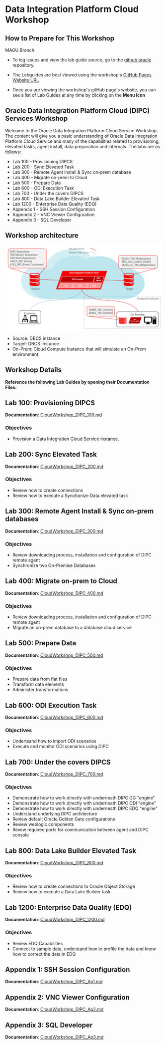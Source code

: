 # Data Integration Platform Cloud Workshop

## How to Prepare for This Workshop 
MAGU Branch
- To log issues and view the lab guide source, go to the [github oracle](https://github.com/OracleCPS/DIPC) repository.

- The Labguides are best viewed using the workshop's [GitHub Pages Website URL](https://oraclecps.github.io/DIPC/) 

- Once you are viewing the workshop's gitHub page's website, you can see a list of Lab Guides at any time by clicking on the **Menu Icon**

## Oracle Data Integration Platform Cloud (DIPC) Services Workshop

Welcome to the Oracle Data Integration Platform Cloud Service Workshop. The content will give you a basic understanding of Oracle Data Integration Platform Cloud Service and many of the capabilities related to provisioning, elevated tasks, agent install, data preparation and internals.  The labs are as follows:
-  Lab 100 - Provisioning DIPCS
-  Lab 200 - Sync Elevated Task
-  Lab 300 - Remote Agent Install & Sync on-prem database
-  Lab 400 - Migrate on-prem to Cloud
-  Lab 500 - Prepare Data
-  Lab 600 - ODI Execution Task
-  Lab 700 - Under the covers DIPCS
-  Lab 800 - Data Lake Builder Elevated Task
-  Lab 1200 - Enterprise Data Quality (EDQ)
- Appendix 1 - SSH Session Configuration
- Appendix 2 - VNC Viewer Configuration
- Appendix 3 - SQL Developer


## Workshop architecture
![](images/100/image80_workshoplayout.png) 

- Source: DBCS instance
- Target: DBCS Instance
- On-Prem: Cloud Compute Instance that will simulate an On-Prem environment


## Workshop Details

**Reference the following Lab Guides by opening their Documentation Files:**

## Lab 100: Provisioning DIPCS

**Documentation**: [CloudWorkshop\_DIPC\_100.md](CloudWorkshop\_DIPC\_100.md)

### Objectives

-   Provision a Data Integration Cloud Service instance.

## Lab 200: Sync Elevated Task

**Documentation**: [CloudWorkshop\_DIPC\_200.md](CloudWorkshop\_DIPC\_200.md)

### Objectives
- Review how to create connections
- Review how to execute a Synchonize Data elevated task

## Lab 300: Remote Agent Install & Sync on-prem databases

**Documentation**: [CloudWorkshop\_DIPC\_300.md](CloudWorkshop\_DIPC\_300.md)

### Objectives
-	Review downloading process, installation and configuration of DIPC remote agent
-   Synchronize two On-Premise Databases


## Lab 400:  Migrate on-prem to Cloud

**Documentation**: [CloudWorkshop\_DIPC\_400.md](CloudWorkshop\_DIPC\_400.md)

### Objectives
-   Review downloading process, installation and configuration of DIPC remote agent
-   Migrate an on-prem database to a database cloud service


## Lab 500:  Prepare Data

**Documentation**: [CloudWorkshop\_DIPC\_500.md](CloudWorkshop\_DIPC\_500.md)

### Objectives
-   Prepare data from flat files
-   Transform data elements
-   Administer transformations


## Lab 600:  ODI Execution Task

**Documentation**: [CloudWorkshop\_DIPC\_600.md](CloudWorkshop\_DIPC\_600.md)

### Objectives
-   Undertsand how to import ODI scenarios
-   Execute and monitor ODI scenarios using DIPC

## Lab 700:  Under the covers DIPCS

**Documentation**: [CloudWorkshop\_DIPC\_700.md](CloudWorkshop\_DIPC\_700.md)

### Objectives
- Demonstrate how to work directly with underneath DIPC GG "engine"
- Demonstrate how to work directly with underneath DIPC ODI "engine"
- Demonstrate how to work directly with underneath DIPC EDQ "engine"
- Understand underlying DIPC architecture
- Review default Oracle Golden Gate configurations
- Review weblogic components
- Revew required ports for communication between agent and DIPC console

## Lab 800:  Data Lake Builder Elevated Task

**Documentation**: [CloudWorkshop\_DIPC\_800.md](CloudWorkshop\_DIPC\_800.md)

### Objectives
-   Review how to create connections to Oracle Object Storage
-   Review how to execute a Data Lake Builder task

## Lab 1200:  Enterprise Data Quality (EDQ)

**Documentation**: [CloudWorkshop\_DIPC\_1200.md](CloudWorkshop\_DIPC\_1200.md)

### Objectives
-   Review EDQ Capabilities
-   Connect to sample data, understand how to profile the data and know how to correct the data in EDQ


## Appendix 1:  SSH Session Configuration

**Documentation**: [CloudWorkshop\_DIPC\_Ap1.md](CloudWorkshop\_DIPC\_Ap1.md)

## Appendix 2:  VNC Viewer Configuration

**Documentation**: [CloudWorkshop\_DIPC\_Ap2.md](CloudWorkshop\_DIPC\_Ap2.md)

## Appendix 3:  SQL Developer

**Documentation**: [CloudWorkshop\_DIPC\_Ap3.md](CloudWorkshop\_DIPC\_Ap3.md)
